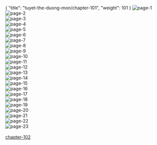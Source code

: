 { "title": "tuyet-the-duong-mon/chapter-101", "weight": 101 }
<img src="tuyet-the-duong-mon_0101_01-01361ef100ca027514a32f34b4d6347b.webp" alt="page-1" origin="http://1.bp.blogspot.com/-IL04xOLjj8o/WNO-ZPEn4oI/AAAAAAAASRM/h1alC2oZhvI7GJQtZQYKPdQf8z1lcHD0wCLcB/s1600/1.jpg?imgmax=0"><br/>
<img src="tuyet-the-duong-mon_0101_02-8302bc3e6d571acf822d64f6214c3ad8.webp" alt="page-2" origin="http://1.bp.blogspot.com/-ngRQA4a-Scg/WNO-dBT2LdI/AAAAAAAASR8/zl4YOJBpHqQlgsnDfx9-bx652ggCGZUaACLcB/s1600/2.jpg?imgmax=0"><br/>
<img src="tuyet-the-duong-mon_0101_03-1e1ad747456df4475e488c6a12d4c5a2.webp" alt="page-3" origin="http://1.bp.blogspot.com/-YvfBhCTqXHc/WNO-entDeRI/AAAAAAAASSQ/d2sePgGd47wkoXtAoXssCieMG3uLMO--wCLcB/s1600/3.jpg?imgmax=0"><br/>
<img src="tuyet-the-duong-mon_0101_04-a747d716d716d70178b133415a255dc0.webp" alt="page-4" origin="http://1.bp.blogspot.com/-X5mEvTv8ueM/WNO-e0mXXeI/AAAAAAAASSU/vZ0wyiTEej4yEUb9XHgRZvzrI5Jw4whzACLcB/s1600/4.jpg?imgmax=0"><br/>
<img src="tuyet-the-duong-mon_0101_05-5a9d3c951ef56452fad7b64b78b4284a.webp" alt="page-5" origin="http://1.bp.blogspot.com/-MtJYsw7_lT0/WNO-fHhC2oI/AAAAAAAASSY/bx452fAfVkA2bjYXLuKwXuxMzpe3W_VxACLcB/s1600/5.jpg?imgmax=0"><br/>
<img src="tuyet-the-duong-mon_0101_06-3eda47259a879dab262fddbfcdca4e74.webp" alt="page-6" origin="http://1.bp.blogspot.com/-8ySvE8_81CQ/WNO-gIuqU5I/AAAAAAAASSg/IuG1huvzZRwFIK5BhizuSfVDsNIKYZ72QCLcB/s1600/6.jpg?imgmax=0"><br/>
<img src="tuyet-the-duong-mon_0101_07-ee0348cd1abfa34f93a030c0d4aab62c.webp" alt="page-7" origin="http://1.bp.blogspot.com/-cXMW9Rmc4U4/WNO-gJEckfI/AAAAAAAASSc/HFCDVi6x32AhoDGOivgOW5ImPF0PhEnewCLcB/s1600/7.jpg?imgmax=0"><br/>
<img src="tuyet-the-duong-mon_0101_08-94c49fb91975b8d605208f3f28989aea.webp" alt="page-8" origin="http://1.bp.blogspot.com/-0wOdsLnoftc/WNO-gSC1yWI/AAAAAAAASSk/HwJY_9kAF_gzqp6PbTSO5cg274ncmSnwwCLcB/s1600/8.jpg?imgmax=0"><br/>
<img src="tuyet-the-duong-mon_0101_09-a8ec37285276e769f314091fe8bce2b7.webp" alt="page-9" origin="http://1.bp.blogspot.com/-5A4S1LIX4_k/WNO-g89-8FI/AAAAAAAASSo/rhoeDjtVAEw8sFHYX160CiOjnfWc4qRqwCLcB/s1600/9.jpg?imgmax=0"><br/>
<img src="tuyet-the-duong-mon_0101_10-fa129ec2318fe8c46515d23cef152fcd.webp" alt="page-10" origin="http://1.bp.blogspot.com/-zIgpLlUDuNo/WNO-Zch2ILI/AAAAAAAASRU/gJam_uJ3NpM0XtmPHb94jG-8mb5Pf9U1ACLcB/s1600/10.jpg?imgmax=0"><br/>
<img src="tuyet-the-duong-mon_0101_11-e4f2891270494680fb3cbfd26f2e4782.webp" alt="page-11" origin="http://1.bp.blogspot.com/--Yl14NwKv88/WNO-Z7mNj_I/AAAAAAAASRY/Bb7xHMaVvZEBlyOHaIXD9JpBVVdghV3_ACLcB/s1600/11.jpg?imgmax=0"><br/>
<img src="tuyet-the-duong-mon_0101_12-2451098410b35636cab6624b75ece968.webp" alt="page-12" origin="http://1.bp.blogspot.com/-o5WlNqMzOs8/WNO-a1v8vwI/AAAAAAAASRk/G3irLyawvlQtjbe-QxsJdQ7jEf7jGfIjgCLcB/s1600/12.jpg?imgmax=0"><br/>
<img src="tuyet-the-duong-mon_0101_13-5fecda021ed4d358c150a8be98cdf319.webp" alt="page-13" origin="http://1.bp.blogspot.com/-GHZbpx2xkRs/WNO-a4I3PDI/AAAAAAAASRc/Wd6YowvvoHAxWXyvjoAltMQpSTGeFYjQgCLcB/s1600/13.jpg?imgmax=0"><br/>
<img src="tuyet-the-duong-mon_0101_14-4de914feca2e9c7ad129693e01c71bf3.webp" alt="page-14" origin="http://1.bp.blogspot.com/-6gFNyimAgZs/WNO-a0OX8nI/AAAAAAAASRg/uXwAyqnrtiEc8GBGDBK-n4m2QVuYgdrvgCLcB/s1600/14.jpg?imgmax=0"><br/>
<img src="tuyet-the-duong-mon_0101_15-4667d3c7fa5be282a7ab0602408c5f50.webp" alt="page-15" origin="http://1.bp.blogspot.com/-39CGh5tj1ds/WNO-bk0xCMI/AAAAAAAASRo/L-6psnJ0724wlM-wdiOidxRjXdfWutNrwCLcB/s1600/15.jpg?imgmax=0"><br/>
<img src="tuyet-the-duong-mon_0101_16-1e39b43ca243484835f3ba5b39b51793.webp" alt="page-16" origin="http://1.bp.blogspot.com/-XIWy1e2wBFA/WNO-b6PhNnI/AAAAAAAASRw/YcDqWD-T45MMmVhy9I_vH-poAmxEVDtJACLcB/s1600/16.jpg?imgmax=0"><br/>
<img src="tuyet-the-duong-mon_0101_17-58d5a1d140c85ca9e9a008439ce09b56.webp" alt="page-17" origin="http://1.bp.blogspot.com/-2lVz97pH7fI/WNO-b9jqTxI/AAAAAAAASRs/Kn3MKpzdFAsPB3efp5ev3i7vTRoR4lU0QCLcB/s1600/17.jpg?imgmax=0"><br/>
<img src="tuyet-the-duong-mon_0101_18-9a0f7046d4817470ca5d36fb18b601d0.webp" alt="page-18" origin="http://1.bp.blogspot.com/-RUhJpzTu7Kc/WNO-cd6ObGI/AAAAAAAASR4/EjCt21vYPkMPMKrIA6drXQXXLox02MThQCLcB/s1600/18.jpg?imgmax=0"><br/>
<img src="tuyet-the-duong-mon_0101_19-f794181e28466fc92c045004f4d96209.webp" alt="page-19" origin="http://1.bp.blogspot.com/-IlYKfW7URow/WNO-cvaLKjI/AAAAAAAASR0/9JyaHLknASEmlkCEzMcmNxXGIwsld_mrgCLcB/s1600/19.jpg?imgmax=0"><br/>
<img src="tuyet-the-duong-mon_0101_20-2ee403b8962e83b9a9eed36a9e3b48c7.webp" alt="page-20" origin="http://1.bp.blogspot.com/-JrI3qGcDQyQ/WNO-dX3ntAI/AAAAAAAASSA/iwrwfexHx2IP5g759cF-UvlHNGfVqxGTgCLcB/s1600/20.jpg?imgmax=0"><br/>
<img src="tuyet-the-duong-mon_0101_21-daa32abb914f2461e5aadfce426e7481.webp" alt="page-21" origin="http://1.bp.blogspot.com/-3DKce46wWAU/WNO-dtq2XUI/AAAAAAAASSE/cH9WgxWKoyUThG6LYAj2fGygJqI_4DRHwCLcB/s1600/21.jpg?imgmax=0"><br/>
<img src="tuyet-the-duong-mon_0101_22-a203109795a9db2750248a9f2f5d74f9.webp" alt="page-22" origin="http://1.bp.blogspot.com/-AsWeiKl2SZE/WNO-eAA4cnI/AAAAAAAASSI/g1XUK1ilgaw44peo0wY3dV8X_qwb9TMpQCLcB/s1600/22.jpg?imgmax=0"><br/>
<img src="tuyet-the-duong-mon_0101_23-93c92f0855c0b6e4476b9f8146aa369a.webp" alt="page-23" origin="http://1.bp.blogspot.com/-hpv769iGFRU/WNO-enKZgFI/AAAAAAAASSM/AFdPBZrJ_Uo_SHW-ejlMvce5uiIN91mogCLcB/s1600/23.jpg?imgmax=0"><br/>
<br/><a class="nextchap" href="/tuyet-the-duong-mon/chapter-102">chapter-102</a>
